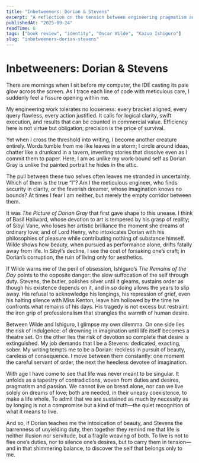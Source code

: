 ```yaml
---
title: "Inbetweeners: Dorian & Stevens"
excerpt: "A reflection on the tension between engineering pragmatism and artistic longing, through the lens of Oscar Wilde’s 'The Picture of Dorian Gray' and Kazuo Ishiguro’s 'The Remains of the Day'."
publishedAt: "2025-09-24"
readTime: 6
tags: ["book review", "identity", "Oscar Wilde", "Kazuo Ishiguro"]
slug: "inbetweeners-dorian-stevens"
---
```


# Inbetweeners: Dorian & Stevens  

There are mornings when I sit before my computer, the IDE casting its pale glow across the screen. As I trace each line of code with meticulous care, I suddenly feel a fissure opening within me.  

My engineering work tolerates no looseness: every bracket aligned, every query flawless, every action justified. It calls for logical clarity, swift execution, and results that can be counted in commercial value. Efficiency here is not virtue but obligation; precision is the price of survival.  

Yet when I cross the threshold into writing, I become another creature entirely. Words tumble from me like leaves in a storm; I circle around ideas, chatter like a drunkard in a tavern, inventing stories that dissolve even as I commit them to paper. Here, I am as unlike my work-bound self as Dorian Gray is unlike the painted portrait he hides in the attic.   

The pull between these two selves often leaves me stranded in uncertainty. Which of them is the true “I”? Am I the meticulous engineer, who finds security in clarity, or the feverish dreamer, whose imagination knows no bounds? At times I fear I am neither, but merely the empty corridor between them.  

It was *The Picture of Dorian Gray* that first gave shape to this unease. I think of Basil Hallward, whose devotion to art is tempered by his grasp of reality; of Sibyl Vane, who loses her artistic brilliance the moment she dreams of ordinary love; and of Lord Henry, who intoxicates Dorian with his philosophies of pleasure while contributing nothing of substance himself. Wilde shows how beauty, when pursued as performance alone, drifts fatally away from life. In Sibyl’s decline, I see the cost of forsaking one’s craft; in Dorian’s corruption, the ruin of living only for aesthetics.  

If Wilde warns me of the peril of obsession, Ishiguro’s *The Remains of the Day* points to the opposite danger: the slow suffocation of the self through duty. Stevens, the butler, polishes silver until it gleams, sustains order as though his existence depends on it, and in so doing allows the years to slip away. His refusal to acknowledge his longings, his repression of grief, even his halting silence with Miss Kenton, leave him hollowed by the time he confronts what remains of his days. His tragedy is not excess but restraint: the iron grip of professionalism that strangles the warmth of human desire.  

Between Wilde and Ishiguro, I glimpse my own dilemma. On one side lies the risk of indulgence: of drowning in imagination until life itself becomes a theatre set. On the other lies the risk of devotion so complete that desire is extinguished. My job demands that I be a Stevens: dedicated, exacting, sober. My writing tempts me to be a Dorian: reckless in pursuit of beauty, careless of consequence. I move between them constantly: one moment the careful servant of order, the next the heedless devotee of imagination.  

With age I have come to see that life was never meant to be singular. It unfolds as a tapestry of contradictions, woven from duties and desires, pragmatism and passion. We cannot live on bread alone, nor can we live solely on dreams of love; both are needed, in their uneasy coexistence, to make a life whole. To admit that we are sustained as much by necessity as by longing is not a compromise but a kind of truth—the quiet recognition of what it means to live.  

And so, if Dorian teaches me the intoxication of beauty, and Stevens the barrenness of unyielding duty, then together they remind me that life is neither illusion nor servitude, but a fragile weaving of both. To live is not to flee one’s duties, nor to silence one’s desires, but to carry them in tension—and in that shimmering balance, to discover the self that belongs only to me.  
